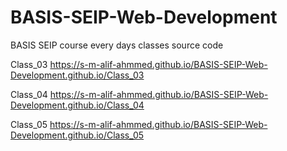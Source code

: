 # BASIS-SEIP-Web-Development
BASIS SEIP course every days classes source code

Class_03
https://s-m-alif-ahmmed.github.io/BASIS-SEIP-Web-Development.github.io/Class_03

Class_04
https://s-m-alif-ahmmed.github.io/BASIS-SEIP-Web-Development.github.io/Class_04

Class_05
https://s-m-alif-ahmmed.github.io/BASIS-SEIP-Web-Development.github.io/Class_05
